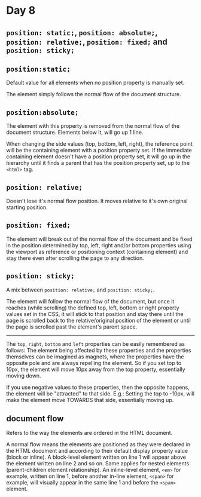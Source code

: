 # Day 8

## `position: static;`, `position: absolute;`, `position: relative;`, `position: fixed;` and `position: sticky;`

## `position:static;`

Default value for all elements when no position property is manually set.

The element simply follows the normal flow of the document structure.

## `position:absolute;`

The element with this property is removed from the normal flow of the document structure. Elements below it, will go up 1 line.

When changing the side values (top, bottom, left, right), the reference point will be the containing element with a position property set. If the immediate containing element doesn't have a position property set, it will go up in the hierarchy until it finds a parent that has the position property set, up to the `<html>` tag.

## `position: relative;`

Doesn't lose it's normal flow position. It moves relative to it's own original starting position.

## `position: fixed;`

The element will break out of the normal flow of the document and be fixed in the position determined by top, left, right and/or bottom properties using the viewport as reference or positioning context (containing element) and stay there even after scrolling the page to any direction.

## `position: sticky;`

A mix between `position: relative;` and `position: sticky;`.

The element will follow the normal flow of the document, but once it reaches (while scrolling) the defined top, left, bottom or right property values set in the CSS, it will stick to that position and stay there until the page is scrolled back to the relative/original position of the element or until the page is scrolled past the element's parent space.

---

The `top`, `right`, `bottom` and `left` properties can be easily remembered as follows:
The element being affected by these properties and the properties themselves can be imagined as magnets, where the properties have the opposite pole and are always repelling the element. So if you set top to 10px, the element will move 10px away from the top property, essentially moving down.

If you use negative values to these properties, then the opposite happens, the element will be "attracted" to that side. E.g.: Setting the top to -10px, will make the element move TOWARDS that side, essentially moving up.

## document flow

Refers to the way the elements are ordered in the HTML document.

A normal flow means the elements are positioned as they were declared in the HTML document and according to their default display property value (block or inline). A block-level element written on line 1 will appear above the element written on line 2 and so on. Same applies for nested elements (parent-children element relationship). An inline-level element, `<em>` for example, written on line 1, before another in-line element, `<span>` for example, will visually appear in the same line 1 and before the `<span>` element.
